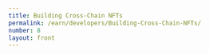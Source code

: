 ```yaml
---
title: Building Cross-Chain NFTs
permalink: /earn/developers/Building-Cross-Chain-NFTs/
number: 8
layout: front
---
```

